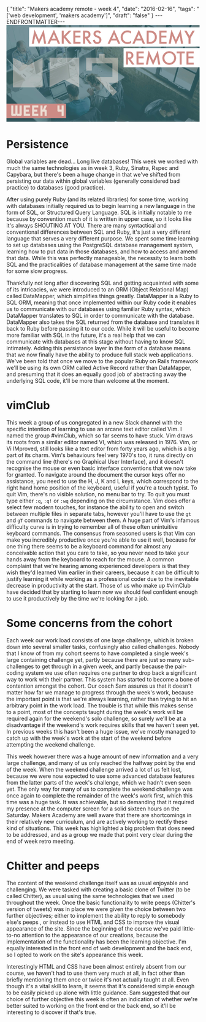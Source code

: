 {
  "title": "Makers academy remote - week 4",
  "date": "2016-02-16",
  "tags": "['web development', 'makers academy']",
  "draft": "false"
}
---ENDFRONTMATTER---
![Makers Academy remote week 4](media/makers-academy-remote-week-4-header.png "Makers Academy remote week 4")

# Persistence

Global variables are dead… Long live databases! This week we worked with much the same technologies as in week 3, Ruby, Sinatra, Rspec and Capybara, but there's been a huge change in that we've shifted from persisting our data within global variables (generally considered bad practice) to databases (good practice).

After using purely Ruby (and its related libraries) for some time, working with databases initially required us to begin learning a new language in the form of SQL, or Structured Query Language. SQL is initially notable to me because by convention much of it is written in upper case, so it looks like it's always SHOUTING AT YOU. There are many syntactical and conventional differences between SQL and Ruby, it's just a very different language that serves a very different purpose. We spent some time learning to set up databases using the PostgreSQL database management system, learning how to put data in those databases, and how to access and amend that data. While this was perfectly manageable, the necessity to learn both SQL and the practicalities of database management at the same time made for some slow progress.

Thankfully not long after discovering SQL and getting acquainted with some of its intricacies, we were introduced to an ORM (Object Relational Map) called DataMapper, which simplifies things greatly. DataMapper is a Ruby to SQL ORM, meaning that once implemented within our Ruby code it enables us to communicate with our databases using familiar Ruby syntax, which DataMapper translates to SQL in order to communicate with the database. DataMapper also takes the SQL returned from the database and translates it back to Ruby before passing it to our code. While it will be useful to become more familiar with SQL in the future, it's a real help that we can communicate with databases at this stage without having to know SQL intimately. Adding this persistance layer in the form of a database means that we now finally have the ability to produce full stack web applications. We've been told that once we move to the popular Ruby on Rails framework we'll be using its own ORM called Active Record rather than DataMapper, and presuming that it does an equally good job of abstracting away the underlying SQL code, it'll be more than welcome at the moment.

# vimClub

This week a group of us congregated in a new Slack channel with the specific intention of learning to use an arcane text editor called Vim. I named the group #vimClub, which so far seems to have stuck. Vim draws its roots from a similar editor named VI, which was released in 1976. Vim, or Vi IMproved, still looks like a text editor from forty years ago, which is a big part of its charm. Vim's behaviours feel very 1970's too, it runs directly on the command line (there's no Graphical User Interface), and it doesn't recognise the mouse or even basic interface conventions that we now take for granted. To navigate around the document the cursor keys offer no assistance, you need to use the H, J, K and L keys, which correspond to the right hand home position of the keyboard, useful if you're a touch typist. To quit Vim, there's no visible solution, no menu bar to try. To quit you must type either `:q`, `:q!` or `:wq` depending on the circumstance. Vim does offer a select few modern touches, for instance the ability to open and switch between multiple files in separate tabs, however you'll have to use the `gt` and `gT` commands to navigate between them. A huge part of Vim's infamous difficulty curve is in trying to remember all of these often unintuitive keyboard commands. The consensus from seasoned users is that Vim can make you incredibly productive once you're able to use it well, because for one thing there seems to be a keyboard command for almost any conceivable action that you care to take, so you never need to take your hands away from the keyboard to reach for the mouse. A common complaint that we're hearing among experienced developers is that they wish they'd learned Vim earlier in their careers, because it can be difficult to justify learning it while working as a professional coder due to the inevitable decrease in productivity at the start. Those of us who make up #vimClub have decided that by starting to learn now we should feel confident enough to use it productively by the time we're looking for a job.

# Some concerns from the cohort

Each week our work load consists of one large challenge, which is broken down into several smaller tasks, confusingly also called challenges. Nobody that I know of from my cohort seems to have completed a single week's large containing challenge yet, partly because there are just so many sub-challenges to get through in a given week, and partly because the pair-coding system we use often requires one partner to drop back a significant way to work with their partner. This system has started to become a bone of contention amongst the cohort. Our coach Sam assures us that it doesn't matter how far we manage to progress through the week's work, because the important point is that we're always learning, rather than trying to hit an arbitrary point in the work load. The trouble is that while this makes sense to a point, most of the concepts taught during the week's work will be required again for the weekend's solo challenge, so surely we'll be at a disadvantage if the weekend's work requires skills that we haven't seen yet. In previous weeks this hasn't been a huge issue, we've mostly managed to catch up with the week's work at the start of the weekend before attempting the weekend challenge.

This week however there was a huge amount of new information and a very large challenge, and many of us only reached the halfway point by the end of the week. When the weekend challenge arrived a lot of us felt lost, because we were now expected to use some advanced database features from the latter parts of the week's challenge, which we hadn't even seen yet. The only way for many of us to complete the weekend challenge was once again to complete the remainder of the week's work first, which this time was a huge task. It was achievable, but so demanding that it required my presence at the computer screen for a solid sixteen hours on the Saturday. Makers Academy are well aware that there are shortcomings in their relatively new curriculum, and are actively working to rectify these kind of situations. This week has highlighted a big problem that does need to be addressed, and as a group we made that point very clear during the end of week retro meeting.

# Chitter and peeps

The content of the weekend challenge itself was as usual enjoyable and challenging. We were tasked with creating a basic clone of Twitter (to be called Chitter), as usual using the same technologies that we used throughout the week. Once the basic functionality to write peeps (Chitter's version of tweets) was in place we were given the choice between two further objectives; either to implement the ability to reply to somebody else's peeps , or instead to use HTML and CSS to improve the visual appearance of the site. Since the beginning of the course we've paid little-to-no attention to the appearance of our creations, because the implementation of the functionality has been the learning objective. I'm equally interested in the front end of web development and the back end, so I opted to work on the site's appearance this week.

Interestingly HTML and CSS have been almost entirely absent from our course, we haven't had to use them very much at all, in fact other than briefly mentioning them once or twice it's not actually taught at all. Even though it's a vital skill to learn, it seems that it's considered simple enough to be easily picked up alone with little guidance. Sam suggested that our choice of further objective this week is often an indication of whether we're better suited to working on the front end or the back end, so it'll be interesting to discover if that's true.